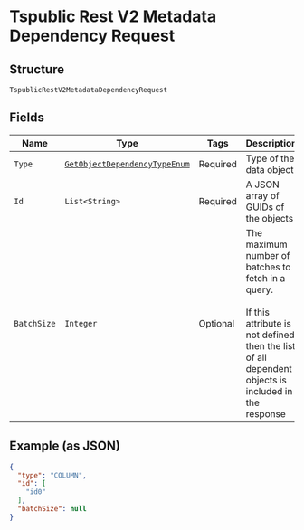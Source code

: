 
# Tspublic Rest V2 Metadata Dependency Request

## Structure

`TspublicRestV2MetadataDependencyRequest`

## Fields

| Name | Type | Tags | Description | Getter | Setter |
|  --- | --- | --- | --- | --- | --- |
| `Type` | [`GetObjectDependencyTypeEnum`](../../doc/models/get-object-dependency-type-enum.md) | Required | Type of the data object | GetObjectDependencyTypeEnum getType() | setType(GetObjectDependencyTypeEnum type) |
| `Id` | `List<String>` | Required | A JSON array of GUIDs of the objects | List<String> getId() | setId(List<String> id) |
| `BatchSize` | `Integer` | Optional | The maximum number of batches to fetch in a query.<br><br>If this attribute is not defined, then the list of all dependent objects is included in the response | Integer getBatchSize() | setBatchSize(Integer batchSize) |

## Example (as JSON)

```json
{
  "type": "COLUMN",
  "id": [
    "id0"
  ],
  "batchSize": null
}
```

